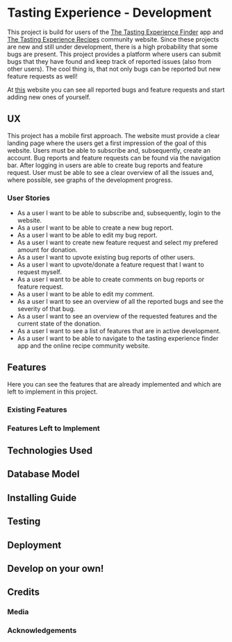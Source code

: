 # Tasting Experience - Development
This project is build for users of the [The Tasting Experience Finder](https://github.com/Seboeb/ci-2nd-milestone) app and [The Tasting Experience Recipes](https://github.com/Seboeb/ci-3rd-milestone) community website. Since these projects are new and still under development, there is a high probability that some bugs are present. This project provides a platform where users can submit bugs that they have found and keep track of reported issues (also from other users). The cool thing is, that not only bugs can be reported but new feature requests as well!

At [this](https://the-tasting-experience-dev.herokuapp.com/) website you can see all reported bugs and feature requests and start adding new ones of yourself.

## UX
This project has a mobile first approach. The website must provide a clear landing page where the users get a first impression of the goal of this website. Users must be able to subscribe and, subsequently, create an account. Bug reports and feature requests can be found via the navigation bar. After logging in users are able to create bug reports and feature request. User must be able to see a clear overview of all the issues and, where possible, see graphs of the development progress.

  ### User Stories
  - As a user I want to be able to subscribe and, subsequently, login to the website.
  - As a user I want to be able to create a new bug report.
  - As a user I want to be able to edit my bug report.
  - As a user I want to create new feature request and select my prefered amount for donation.
  - As a user I want to upvote existing bug reports of other users.
  - As a user I want to upvote/donate a feature request that I want to request myself.
  - As a user I want to be able to create comments on bug reports or feature request.
  - As a user I want to be able to edit my comment.
  - As a user I want to see an overview of all the reported bugs and see the severity of that bug.
  - As a user I want to see an overview of the requested features and the current state of the donation.
  - As a user I want to see a list of features that are in active development.
  - As a user I want to be able to navigate to the tasting experience finder app and the online recipe community website.


## Features
Here you can see the features that are already implemented and which are left to implement in this project.

  ### Existing Features

  ### Features Left to Implement

## Technologies Used

## Database Model

## Installing Guide

## Testing

## Deployment

## Develop on your own!

## Credits

  ### Media

  ### Acknowledgements